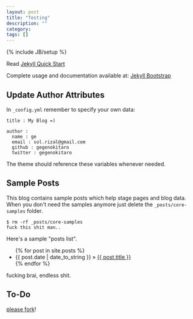 ```yaml
---
layout: post
title: "Testing"
description: ""
category: 
tags: []
---
```

{% include JB/setup %}




Read [Jekyll Quick Start](http://jekyllbootstrap.com/usage/jekyll-quick-start.html)

Complete usage and documentation available at: [Jekyll Bootstrap](http://jekyllbootstrap.com)

## Update Author Attributes

In `_config.yml` remember to specify your own data:
    
    title : My Blog =)
    
    author :
      name : ge
      email : sol.rizal@gmail.com
      github : gegenokitaro
      twitter : gegenokitaro

The theme should reference these variables whenever needed.
    
## Sample Posts

This blog contains sample posts which help stage pages and blog data.
When you don't need the samples anymore just delete the `_posts/core-samples` folder.

    $ rm -rf _posts/core-samples
    fuck this shit man..

Here's a sample "posts list".

<ul class="posts">
  {% for post in site.posts %}
    <li><span>{{ post.date | date_to_string }}</span> &raquo; <a href="{{ BASE_PATH }}{{ post.url }}">{{ post.title }}</a></li>
  {% endfor %}
</ul>

fucking brai, endless shit.

## To-Do

[please fork](http://github.com/plusjade/jekyll-bootstrap)!
